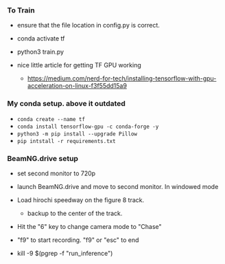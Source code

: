 
### To Train
- ensure that the file location in config.py is correct.
- conda activate tf
- python3 train.py

- nice little article for getting TF GPU working
  - https://medium.com/nerd-for-tech/installing-tensorflow-with-gpu-acceleration-on-linux-f3f55dd15a9


### My conda setup. above it outdated
- `conda create --name tf`
- `conda install tensorflow-gpu -c conda-forge -y`
- `python3 -m pip install --upgrade Pillow`
- `pip intstall -r requirements.txt`

### BeamNG.drive setup
- set second monitor to 720p
- launch BeamNG.drive and move to second monitor. In windowed mode
- Load hirochi speedway on the figure 8 track. 
  - backup to the center of the track.
- Hit the "6" key to change camera mode to "Chase"
- "f9" to start recording. "f9" or "esc" to end

- kill -9 $(pgrep -f "run_inference")